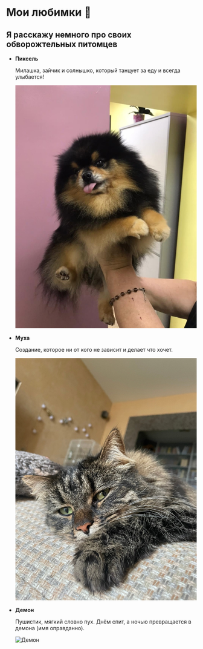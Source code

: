 # **Мои любимки** 🥰
## Я расскажу немного про своих обворожтельных питомцев

- **Пиксель**
  
  Милашка, зайчик и солнышко, который танцует за еду и всегда улыбается!

  ![Пиксель](https://github.com/ElizabethKorn/pets/blob/main/img/4.jpg?raw=true)

- **Муха**
  
  Создание, которое ни от кого не зависит и делает что хочет.

  ![Муха](https://github.com/ElizabethKorn/pets/blob/main/img/6.jpg?raw=true)

- **Демон**
  
  Пушистик, мягкий словно пух. Днём спит, а ночью превращается в демона (имя оправданно).
  
  ![Демон](https://github.com/ElizabethKorn/pets/assets/142111550/b116fd63-a9e0-4834-bb3a-742cb7b4fa9e)
